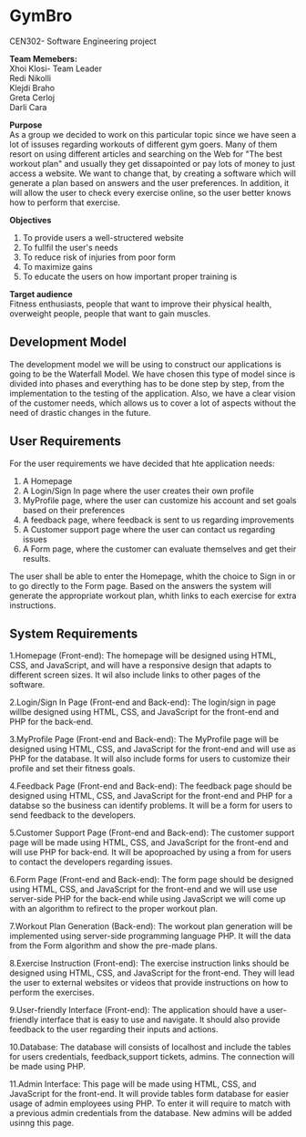 # GymBro
CEN302- Software Engineering project


**Team Memebers:** </br>
Xhoi Klosi- Team Leader </br>
Redi Nikolli </br>
Klejdi Braho </br>
Greta Cerloj </br>
Darli Cara

**Purpose**</br>
As a group we decided to work on this particular topic since we have seen a lot of issuses regarding workouts of different gym goers. Many of them resort on using different articles and searching on the Web for "The best workout plan" and usually they get dissapointed or pay lots of money to just access a website. We want to change that, by creating a software which will generate a plan based on answers and the user preferences. In addition, it will allow the user to check every exercise online, so the user better knows how to perform that exercise. 

**Objectives**
1. To provide users a well-structered website 
2. To fullfil the user's needs
3. To reduce risk of injuries from poor form
4. To maximize gains
5. To educate the users on how important proper training is

**Target audience**</br>
Fitness enthusiasts, people that want to improve their physical health, overweight people, people that want to gain muscles.


<h2>Development Model</h2>
The development model we will be using to construct our applications is going to be the Waterfall Model. We have chosen this type of model since is divided into phases and everything has to be done step by step, from the implementation to the testing of the application. Also, we have a clear vision of the customer needs, which allows us to cover a lot of aspects without the need of drastic changes in the future.

<h2>User Requirements</h2>
For the user requirements we have decided that hte application needs:

1. A Homepage</br>
2. A Login/Sign In page where the user creates their own profile</br>
3. MyProfile page, where the user can customize his account and set goals based on their preferences</br>
4. A feedback page, where feedback is sent to us regarding improvements</br>
5. A Customer support page where the user can contact us regarding issues</br>
6. A Form page, where the customer can evaluate themselves and get their results.</br>

The user shall be able to enter the Homepage, whith the choice to Sign in or to go directly to the Form page. Based on the answers the system will generate the appropriate workout plan, whith links to each exercise for extra instructions. 


<h2>System Requirements</h2>

1.Homepage (Front-end): The homepage will be designed using HTML, CSS, and JavaScript, and will have a responsive design that adapts to different screen sizes. It wil also include links to other pages of the software.</br>

2.Login/Sign In Page (Front-end and Back-end): The login/sign in page willbe designed using HTML, CSS, and JavaScript for the front-end and  PHP for the back-end.</br>

3.MyProfile Page (Front-end and Back-end): The MyProfile page will be designed using HTML, CSS, and JavaScript for the front-end and will use  as PHP for the database. It will also include forms for users to customize their profile and set their fitness goals.</br>

4.Feedback Page (Front-end and Back-end): The feedback page should be designed using HTML, CSS, and JavaScript for the front-end and PHP for a databse so the business can identify problems. It will be a form for users to send feedback to the developers.</br>

5.Customer Support Page (Front-end and Back-end): The customer support page will be made using HTML, CSS, and JavaScript for the front-end and will use PHP for back-end. It will be apoproached by using a from for users to contact the developers regarding issues.</br>

6.Form Page (Front-end and Back-end): The form page should be designed using HTML, CSS, and JavaScript for the front-end and we will use use server-side PHP for the back-end while using JavaScript we will come up with an algorithm to refirect to the proper workout plan.</br>

7.Workout Plan Generation (Back-end): The workout plan generation will be implemented using server-side programming language PHP. It will the data from the Form algorithm and show the pre-made plans.</br>

8.Exercise Instruction (Front-end): The exercise instruction links should be designed using HTML, CSS, and JavaScript for the front-end. They will lead the user to external websites or videos that provide instructions on how to perform the exercises.</br>

9.User-friendly Interface (Front-end): The application should have a user-friendly interface that is easy to use and navigate. It should also provide feedback to the user regarding their inputs and actions.</br>

10.Database: The database will consists of localhost and include the tables for users credentials, feedback,support tickets, admins. The connection will be made using PHP.</br>

11.Admin Interface: This page will be made using HTML, CSS, and JavaScript for the front-end. It will provide tables form database for easier usage of admin employees using PHP. To enter it will require to match with a previous admin credentials from the database. New admins will be added usinng this page.</br>
